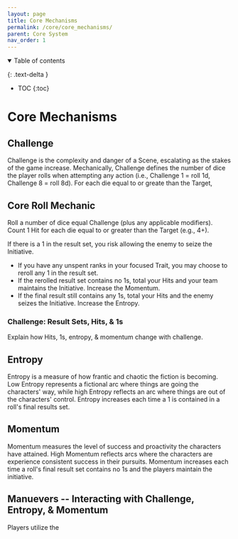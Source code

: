```yaml
---
layout: page
title: Core Mechanisms
permalink: /core/core_mechanisms/
parent: Core System
nav_order: 1
---
```


<details open markdown="block">

<summary>
    Table of contents
</summary>

{: .text-delta }
- TOC
{:toc}

</details>


# Core Mechanisms

## Challenge
Challenge is the complexity and danger of a Scene, escalating as the stakes of the game increase.  Mechanically, Challenge defines the number of dice the player rolls when attempting any action (i.e., Challenge 1 = roll 1d, Challenge 8 = roll 8d).  For each die equal to or greate than the Target, 

## Core Roll Mechanic

Roll a number of dice equal Challenge (plus any applicable modifiers). Count 1 Hit for each die equal to or greater than the Target (e.g., 4+).

If there is a 1 in the result set, you risk allowing the enemy to seize the Initiative.

- If you have any unspent ranks in your focused Trait, you may choose to reroll any 1 in the result set.
- If the rerolled result set contains no 1s, total your Hits and your team maintains the Initiative.  Increase the Momentum.
- If the final result still contains any 1s, total your Hits and the enemy seizes the Initiative.  Increase the Entropy.

### Challenge: Result Sets, Hits, & 1s
Explain how Hits, 1s, entropy, & momentum change with challenge.

## Entropy
Entropy is a measure of how frantic and chaotic the fiction is becoming.  Low Entropy represents a fictional arc where things are going the characters' way, while high Entropy reflects an arc where things are out of the characters' control.
Entropy increases each time a 1 is contained in a roll's final results set.

## Momentum
Momentum measures the level of success and proactivity the characters have attained.  High Momentum reflects arcs where the characters are experience consistent success in their pursuits.
Momentum increases each time a roll's final result set contains no 1s and the players maintain the initiative.

## Manuevers -- Interacting with Challenge, Entropy, & Momentum
Players utilize the 
